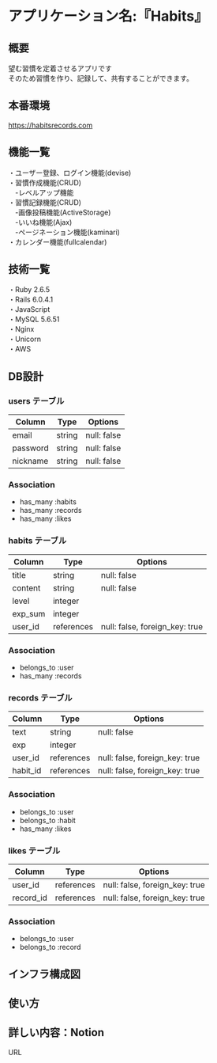 
# アプリケーション名:『Habits』

## 概要
望む習慣を定着させるアプリです  
そのため習慣を作り、記録して、共有することができます。

## 本番環境
https://habitsrecords.com

## 機能一覧
・ユーザー登録、ログイン機能(devise)  
・習慣作成機能(CRUD)  
　-レベルアップ機能  
・習慣記録機能(CRUD)  
　-画像投稿機能(ActiveStorage)  
　-いいね機能(Ajax)  
　-ページネーション機能(kaminari)  
・カレンダー機能(fullcalendar)  

## 技術一覧
・Ruby 2.6.5  
・Rails 6.0.4.1  
・JavaScript  
・MySQL 5.6.51  
・Nginx  
・Unicorn  
・AWS

## DB設計
### users テーブル

| Column             | Type        | Options                |
| -------------------|-------------| -----------------------|
| email              | string      | null: false            |
| password           | string      | null: false            |
| nickname           | string      | null: false            |


### Association

- has_many :habits
- has_many :records
- has_many :likes

### habits テーブル

| Column      | Type       | Options                        |
| ------------| -----------| -------------------------------|
| title       | string     | null: false                    |
| content     | string     | null: false                    |
| level       | integer    |                                |
| exp_sum     | integer    |                                |
| user_id     | references | null: false, foreign_key: true |

### Association

- belongs_to :user
- has_many   :records

### records テーブル

| Column     | Type       | Options                        |
| -----------| -----------| -------------------------------|
| text       | string     | null: false                    |
| exp        | integer    |                                |
| user_id    | references | null: false, foreign_key: true |
| habit_id   | references | null: false, foreign_key: true |

### Association

- belongs_to :user
- belongs_to :habit
- has_many   :likes

### likes テーブル

| Column        | Type       | Options                        |
| --------------| -----------| -------------------------------|
| user_id       | references | null: false, foreign_key: true |
| record_id     | references | null: false, foreign_key: true |

### Association

- belongs_to :user
- belongs_to :record

## インフラ構成図

## 使い方

## 詳しい内容：Notion
URL
